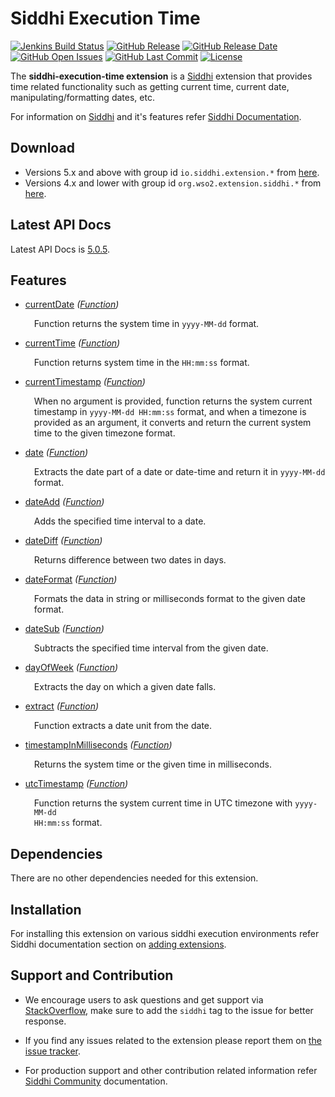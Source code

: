 Siddhi Execution Time
======================================

  [![Jenkins Build Status](https://wso2.org/jenkins/job/siddhi/job/siddhi-execution-time/badge/icon)](https://wso2.org/jenkins/job/siddhi/job/siddhi-execution-time/)
  [![GitHub Release](https://img.shields.io/github/release/siddhi-io/siddhi-execution-time.svg)](https://github.com/siddhi-io/siddhi-execution-time/releases)
  [![GitHub Release Date](https://img.shields.io/github/release-date/siddhi-io/siddhi-execution-time.svg)](https://github.com/siddhi-io/siddhi-execution-time/releases)
  [![GitHub Open Issues](https://img.shields.io/github/issues-raw/siddhi-io/siddhi-execution-time.svg)](https://github.com/siddhi-io/siddhi-execution-time/issues)
  [![GitHub Last Commit](https://img.shields.io/github/last-commit/siddhi-io/siddhi-execution-time.svg)](https://github.com/siddhi-io/siddhi-execution-time/commits/master)
  [![License](https://img.shields.io/badge/License-Apache%202.0-blue.svg)](https://opensource.org/licenses/Apache-2.0)

The **siddhi-execution-time extension** is a <a target="_blank" href="https://siddhi.io/">Siddhi</a> extension that provides time related functionality such as getting current time, current date, manipulating/formatting dates, etc.
 
For information on <a target="_blank" href="https://siddhi.io/">Siddhi</a> and it's features refer <a target="_blank" href="https://siddhi.io/redirect/docs.html">Siddhi Documentation</a>. 

## Download

* Versions 5.x and above with group id `io.siddhi.extension.*` from <a target="_blank" href="https://mvnrepository.com/artifact/io.siddhi.extension.execution.time/siddhi-execution-time/">here</a>.
* Versions 4.x and lower with group id `org.wso2.extension.siddhi.*` from <a target="_blank" href="https://mvnrepository.com/artifact/org.wso2.extension.siddhi.execution.time/siddhi-execution-time">here</a>.

## Latest API Docs 

Latest API Docs is <a target="_blank" href="https://siddhi-io.github.io/siddhi-execution-time/api/5.0.5">5.0.5</a>.

## Features

* <a target="_blank" href="https://siddhi-io.github.io/siddhi-execution-time/api/5.0.5/#currentdate-function">currentDate</a> *(<a target="_blank" href="http://siddhi.io/en/v5.1/docs/query-guide/#function">Function</a>)*<br> <div style="padding-left: 1em;"><p><p style="word-wrap: break-word;margin: 0;">Function returns the system time in <code>yyyy-MM-dd</code> format.</p></p></div>
* <a target="_blank" href="https://siddhi-io.github.io/siddhi-execution-time/api/5.0.5/#currenttime-function">currentTime</a> *(<a target="_blank" href="http://siddhi.io/en/v5.1/docs/query-guide/#function">Function</a>)*<br> <div style="padding-left: 1em;"><p><p style="word-wrap: break-word;margin: 0;">Function returns system time in the <code>HH:mm:ss</code> format.</p></p></div>
* <a target="_blank" href="https://siddhi-io.github.io/siddhi-execution-time/api/5.0.5/#currenttimestamp-function">currentTimestamp</a> *(<a target="_blank" href="http://siddhi.io/en/v5.1/docs/query-guide/#function">Function</a>)*<br> <div style="padding-left: 1em;"><p><p style="word-wrap: break-word;margin: 0;">When no argument is provided, function returns the system current timestamp in <code>yyyy-MM-dd HH:mm:ss</code> format, and when a timezone is provided as an argument, it converts and return the current system time to the given timezone format.</p></p></div>
* <a target="_blank" href="https://siddhi-io.github.io/siddhi-execution-time/api/5.0.5/#date-function">date</a> *(<a target="_blank" href="http://siddhi.io/en/v5.1/docs/query-guide/#function">Function</a>)*<br> <div style="padding-left: 1em;"><p><p style="word-wrap: break-word;margin: 0;">Extracts the date part of a date or date-time and return it in <code>yyyy-MM-dd</code> format.</p></p></div>
* <a target="_blank" href="https://siddhi-io.github.io/siddhi-execution-time/api/5.0.5/#dateadd-function">dateAdd</a> *(<a target="_blank" href="http://siddhi.io/en/v5.1/docs/query-guide/#function">Function</a>)*<br> <div style="padding-left: 1em;"><p><p style="word-wrap: break-word;margin: 0;">Adds the specified time interval to a date.</p></p></div>
* <a target="_blank" href="https://siddhi-io.github.io/siddhi-execution-time/api/5.0.5/#datediff-function">dateDiff</a> *(<a target="_blank" href="http://siddhi.io/en/v5.1/docs/query-guide/#function">Function</a>)*<br> <div style="padding-left: 1em;"><p><p style="word-wrap: break-word;margin: 0;">Returns difference between two dates in days.</p></p></div>
* <a target="_blank" href="https://siddhi-io.github.io/siddhi-execution-time/api/5.0.5/#dateformat-function">dateFormat</a> *(<a target="_blank" href="http://siddhi.io/en/v5.1/docs/query-guide/#function">Function</a>)*<br> <div style="padding-left: 1em;"><p><p style="word-wrap: break-word;margin: 0;">Formats the data in string or milliseconds format to the given date format.</p></p></div>
* <a target="_blank" href="https://siddhi-io.github.io/siddhi-execution-time/api/5.0.5/#datesub-function">dateSub</a> *(<a target="_blank" href="http://siddhi.io/en/v5.1/docs/query-guide/#function">Function</a>)*<br> <div style="padding-left: 1em;"><p><p style="word-wrap: break-word;margin: 0;">Subtracts the specified time interval from the given date.</p></p></div>
* <a target="_blank" href="https://siddhi-io.github.io/siddhi-execution-time/api/5.0.5/#dayofweek-function">dayOfWeek</a> *(<a target="_blank" href="http://siddhi.io/en/v5.1/docs/query-guide/#function">Function</a>)*<br> <div style="padding-left: 1em;"><p><p style="word-wrap: break-word;margin: 0;">Extracts the day on which a given date falls.</p></p></div>
* <a target="_blank" href="https://siddhi-io.github.io/siddhi-execution-time/api/5.0.5/#extract-function">extract</a> *(<a target="_blank" href="http://siddhi.io/en/v5.1/docs/query-guide/#function">Function</a>)*<br> <div style="padding-left: 1em;"><p><p style="word-wrap: break-word;margin: 0;">Function extracts a date unit from the date.</p></p></div>
* <a target="_blank" href="https://siddhi-io.github.io/siddhi-execution-time/api/5.0.5/#timestampinmilliseconds-function">timestampInMilliseconds</a> *(<a target="_blank" href="http://siddhi.io/en/v5.1/docs/query-guide/#function">Function</a>)*<br> <div style="padding-left: 1em;"><p><p style="word-wrap: break-word;margin: 0;">Returns the system time or the given time in milliseconds.</p></p></div>
* <a target="_blank" href="https://siddhi-io.github.io/siddhi-execution-time/api/5.0.5/#utctimestamp-function">utcTimestamp</a> *(<a target="_blank" href="http://siddhi.io/en/v5.1/docs/query-guide/#function">Function</a>)*<br> <div style="padding-left: 1em;"><p><p style="word-wrap: break-word;margin: 0;">Function returns the system current time in UTC timezone with <code>yyyy-MM-dd HH:mm:ss</code> format.</p></p></div>

## Dependencies 

There are no other dependencies needed for this extension. 

## Installation

For installing this extension on various siddhi execution environments refer Siddhi documentation section on <a target="_blank" href="https://siddhi.io/redirect/add-extensions.html">adding extensions</a>.

## Support and Contribution

* We encourage users to ask questions and get support via <a target="_blank" href="https://stackoverflow.com/questions/tagged/siddhi">StackOverflow</a>, make sure to add the `siddhi` tag to the issue for better response.

* If you find any issues related to the extension please report them on <a target="_blank" href="https://github.com/siddhi-io/siddhi-execution-time/issues">the issue tracker</a>.

* For production support and other contribution related information refer <a target="_blank" href="https://siddhi.io/community/">Siddhi Community</a> documentation.
